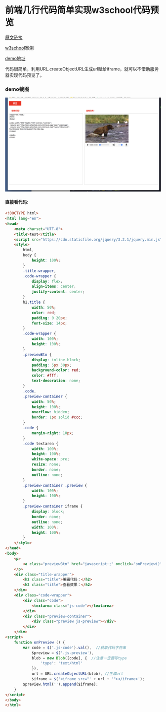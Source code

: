# 前端几行代码简单实现w3school代码预览

[原文链接](https://xiaotianxia.github.io/blog/vuepress/js/simple_code_preview.html)

[w3school案例](http://www.w3school.com.cn/tiy/t.asp?f=html5_video_all)

[demo地址](https://xiaotianxia.github.io/demos-2017/%E4%BB%A3%E7%A0%81%E9%A2%84%E8%A7%88/test.html)

代码很简单，利用URL.createObjectURL生成url赋给iframe，就可以不借助服务器实现代码预览了。

### demo截图
![demo截图](../../../../static/b895b72865e7f026815fd9a0e29e7fac.jpg)

#### 直接看代码:

```html
<!DOCTYPE html>
<html lang="en">
<head>
    <meta charset="UTF-8">
    <title>test</title>
    <script src="https://cdn.staticfile.org/jquery/3.2.1/jquery.min.js" type="text/javascript"></script>
    <style>
        html,
        body {
            height: 100%;
        }
        .title-wrapper,
        .code-wrapper {
            display: flex;
            align-items: center;
            justify-content: center;
        }
        h2.title {
            width: 50%;
            color: red;
            padding: 0 20px;
            font-size: 14px;
        }
        .code-wrapper {
            width: 100%;
            height: 100%;
        }
        .previewBtn {
            display: inline-block;
            padding: 5px 30px;
            background-color: red;
            color: #fff;
            text-decoration: none;
        }
        .code,
        .preview-container {
            width: 50%;
            height: 100%;
            overflow: hidden;
            border: 1px solid #ccc;
        }
        .code {
            margin-right: 10px;
        }
        .code textarea {
            width: 100%;
            height: 100%;
            white-space: pre;
            resize: none;
            border: none;
            outline: none;
        }
        .preview-container .preview {
            width: 100%;
            height: 100%;
        }
        .preview-container iframe {
            display: block;
            border: none;
            outline: none;
            width: 100%;
            height: 100%;
        }
    </style>
</head>
<body>
    <p>
        <a class="previewBtn" href="javascript:;" onclick="onPreview()">预览</a>
    </p>
    <div class="title-wrapper">
        <h2 class="title">编辑代码：</h2>
        <h2 class="title">查看效果：</h2>
    </div>
    <div class="code-wrapper">
        <div class="code">
            <textarea class="js-code"></textarea>
        </div>
        <div class="preview-container">
            <div class="preview js-preview"></div>
        </div>
    </div>
<script>
    function onPreview () {
        var code = $('.js-code').val(),  //获取代码字符串
            $preview = $('.js-preview'), 
            blob = new Blob([code], {  //注意一定要写type
                'type': 'text/html'
            }),
            url = URL.createObjectURL(blob), //生成url
            $iframe = $('<iframe src="' + url + '"></iframe>');
        $preview.html('').append($iframe);
    }
</script>
</body>
</html>
```